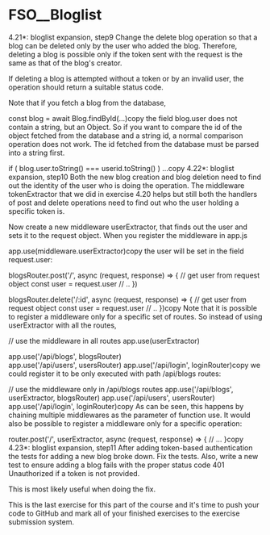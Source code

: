 # FSO__Bloglist

4.21*: bloglist expansion, step9
Change the delete blog operation so that a blog can be deleted only by the user who added the blog. Therefore, deleting a blog is possible only if the token sent with the request is the same as that of the blog's creator.

If deleting a blog is attempted without a token or by an invalid user, the operation should return a suitable status code.

Note that if you fetch a blog from the database,

const blog = await Blog.findById(...)copy
the field blog.user does not contain a string, but an Object. So if you want to compare the id of the object fetched from the database and a string id, a normal comparison operation does not work. The id fetched from the database must be parsed into a string first.

if ( blog.user.toString() === userid.toString() ) ...copy
4.22*: bloglist expansion, step10
Both the new blog creation and blog deletion need to find out the identity of the user who is doing the operation. The middleware tokenExtractor that we did in exercise 4.20 helps but still both the handlers of post and delete operations need to find out who the user holding a specific token is.

Now create a new middleware userExtractor, that finds out the user and sets it to the request object. When you register the middleware in app.js

app.use(middleware.userExtractor)copy
the user will be set in the field request.user:

blogsRouter.post('/', async (request, response) => {
  // get user from request object
  const user = request.user
  // ..
})

blogsRouter.delete('/:id', async (request, response) => {
  // get user from request object
  const user = request.user
  // ..
})copy
Note that it is possible to register a middleware only for a specific set of routes. So instead of using userExtractor with all the routes,

// use the middleware in all routes
app.use(userExtractor)

app.use('/api/blogs', blogsRouter)  
app.use('/api/users', usersRouter)
app.use('/api/login', loginRouter)copy
we could register it to be only executed with path /api/blogs routes:

// use the middleware only in /api/blogs routes
app.use('/api/blogs', userExtractor, blogsRouter)
app.use('/api/users', usersRouter)
app.use('/api/login', loginRouter)copy
As can be seen, this happens by chaining multiple middlewares as the parameter of function use. It would also be possible to register a middleware only for a specific operation:

router.post('/', userExtractor, async (request, response) => {
  // ...
}copy
4.23*: bloglist expansion, step11
After adding token-based authentication the tests for adding a new blog broke down. Fix the tests. Also, write a new test to ensure adding a blog fails with the proper status code 401 Unauthorized if a token is not provided.

This is most likely useful when doing the fix.

This is the last exercise for this part of the course and it's time to push your code to GitHub and mark all of your finished exercises to the exercise submission system.

